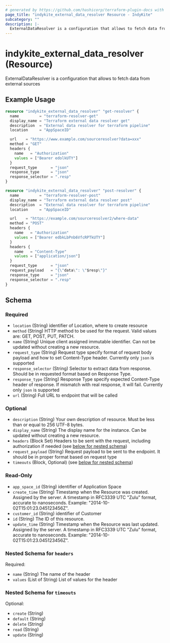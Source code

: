 ```yaml
---
# generated by https://github.com/hashicorp/terraform-plugin-docs with custom templates
page_title: "indykite_external_data_resolver Resource - IndyKite"
subcategory: ""
description: |-
  ExternalDataResolver is a configuration that allows to fetch data from external sources
---
```


# indykite_external_data_resolver (Resource)

ExternalDataResolver is a configuration that allows to fetch data from external sources

## Example Usage

```terraform
resource "indykite_external_data_resolver" "get-resolver" {
  name         = "terraform-resolver-get"
  display_name = "Terraform external data resolver get"
  description  = "External data resolver for terraform pipeline"
  location     = "AppSpaceID"

  url    = "https://www.example.com/sourceresolver?data=xxx"
  method = "GET"
  headers {
    name   = "Authorization"
    values = ["Bearer edolkUTY"]
  }
  request_type      = "json"
  response_type     = "json"
  response_selector = ".resp"
}

resource "indykite_external_data_resolver" "post-resolver" {
  name         = "terraform-resolver-post"
  display_name = "Terraform external data resolver post"
  description  = "External data resolver for terraform pipeline"
  location     = "AppSpaceID"

  url    = "https://example.com/sourceresolver2/where-data"
  method = "POST"
  headers {
    name   = "Authorization"
    values = ["Bearer edbkLbPnb6VfcRPTkUTY"]
  }
  headers {
    name   = "Content-Type"
    values = ["application/json"]
  }
  request_type      = "json"
  request_payload   = "{\"data\": \"$resp\"}"
  response_type     = "json"
  response_selector = ".resp"
}
```

<!-- schema generated by tfplugindocs -->
## Schema

### Required

- `location` (String) identifier of Location, where to create resource
- `method` (String) HTTP method to be used for the request. Valid values are: GET, POST, PUT, PATCH.
- `name` (String) Unique client assigned immutable identifier. Can not be updated without creating a new resource.
- `request_type` (String) Request type specify format of request body payload and how to set Content-Type header. Currently only `json` is supported
- `response_selector` (String) Selector to extract data from response. Should be in requested format based on Response Type.
- `response_type` (String) Response Type specify expected Content-Type header of response. If mismatch with real response, it will fail. Currently only `json` is supported
- `url` (String) Full URL to endpoint that will be called

### Optional

- `description` (String) Your own description of resource. Must be less than or equal to 256 UTF-8 bytes.
- `display_name` (String) The display name for the instance. Can be updated without creating a new resource.
- `headers` (Block Set) Headers to be sent with the request, including authorization if needed (see [below for nested schema](#nestedblock--headers))
- `request_payload` (String) Request payload to be sent to the endpoint. It should be in proper format based on request type
- `timeouts` (Block, Optional) (see [below for nested schema](#nestedblock--timeouts))

### Read-Only

- `app_space_id` (String) identifier of Application Space
- `create_time` (String) Timestamp when the Resource was created. Assigned by the server. A timestamp in RFC3339 UTC "Zulu" format, accurate to nanoseconds. Example: "2014-10-02T15:01:23.045123456Z".
- `customer_id` (String) identifier of Customer
- `id` (String) The ID of this resource.
- `update_time` (String) Timestamp when the Resource was last updated. Assigned by the server. A timestamp in RFC3339 UTC "Zulu" format, accurate to nanoseconds. Example: "2014-10-02T15:01:23.045123456Z".

<a id="nestedblock--headers"></a>
### Nested Schema for `headers`

Required:

- `name` (String) The name of the header
- `values` (List of String) List of values for the header


<a id="nestedblock--timeouts"></a>
### Nested Schema for `timeouts`

Optional:

- `create` (String)
- `default` (String)
- `delete` (String)
- `read` (String)
- `update` (String)


